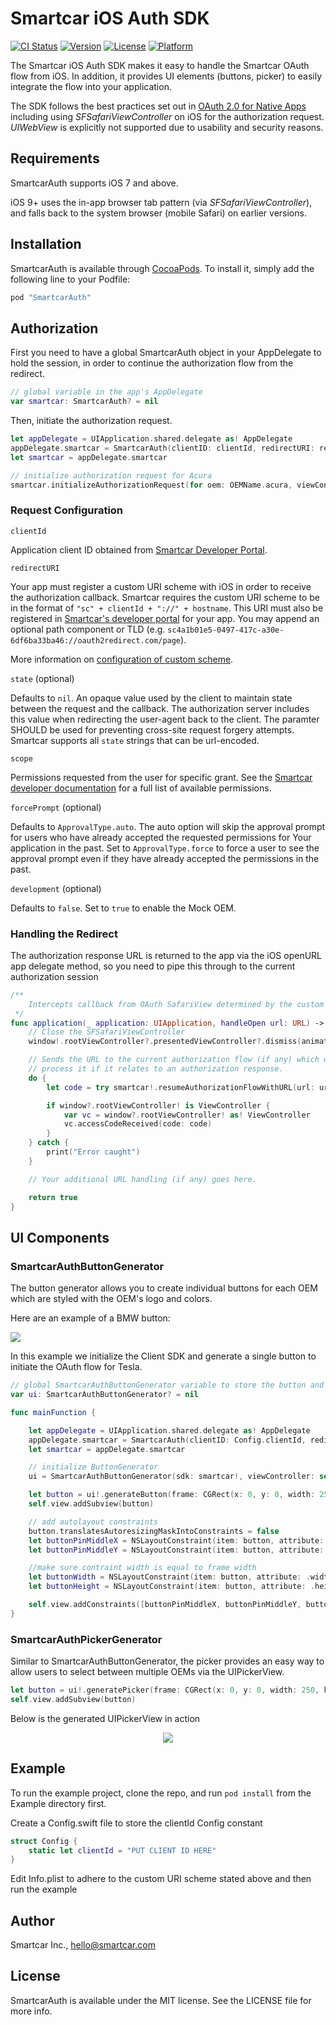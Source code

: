 # Smartcar iOS Auth SDK

[![CI Status](https://img.shields.io/travis/smartcar/ios-sdk.svg?style=flat)](https://travis-ci.org/smartcar/ios-sdk/)
[![Version](https://img.shields.io/cocoapods/v/SmartcarAuth.svg?style=flat)](http://cocoapods.org/pods/SmartcarAuth)
[![License](https://img.shields.io/cocoapods/l/SmartcarAuth.svg?style=flat)](http://cocoapods.org/pods/SmartcarAuth)
[![Platform](https://img.shields.io/cocoapods/p/SmartcarAuth.svg?style=flat)](http://cocoapods.org/pods/SmartcarAuth)

The Smartcar iOS Auth SDK makes it easy to handle the Smartcar OAuth flow from
iOS. In addition, it provides UI elements (buttons, picker) to easily integrate
the flow into your application.

The SDK follows the best practices set out in [OAuth 2.0 for Native Apps](https://tools.ietf.org/html/draft-ietf-oauth-native-apps-06)
including using _SFSafariViewController_ on iOS for the authorization request.
_UIWebView_ is explicitly not supported due to usability and security reasons.

## Requirements

SmartcarAuth supports iOS 7 and above.

iOS 9+ uses the in-app browser tab pattern (via _SFSafariViewController_), and
falls back to the system browser (mobile Safari) on earlier versions.

## Installation

SmartcarAuth is available through [CocoaPods](http://cocoapods.org). To install
it, simply add the following line to your Podfile:

```ruby
pod "SmartcarAuth"
```

## Authorization

First you need to have a global SmartcarAuth object in your AppDelegate to hold
the session, in order to continue the authorization flow from the redirect.

```swift
// global variable in the app's AppDelegate
var smartcar: SmartcarAuth? = nil
```

Then, initiate the authorization request.

```swift
let appDelegate = UIApplication.shared.delegate as! AppDelegate
appDelegate.smartcar = SmartcarAuth(clientID: clientId, redirectURI: redirectURI, scope: scope)
let smartcar = appDelegate.smartcar

// initialize authorization request for Acura
smartcar.initializeAuthorizationRequest(for oem: OEMName.acura, viewController: viewController)
```

### Request Configuration

`clientId`

Application client ID obtained from [Smartcar Developer Portal](https://developer.smartcar.com/).

`redirectURI`

Your app must register a custom URI scheme with iOS in order to receive the
authorization callback. Smartcar requires the custom URI scheme to be in the
format of `"sc" + clientId + "://" + hostname`. This URI must also be registered
in [Smartcar's developer portal](https://developer.smartcar.com) for your app.
You may append an optional path component or TLD (e.g. `sc4a1b01e5-0497-417c-a30e-6df6ba33ba46://oauth2redirect.com/page`).

More information on [configuration of custom scheme](http://www.idev101.com/code/Objective-C/custom_url_schemes.html).

`state` (optional)

Defaults to `nil`. An opaque value used by the client to maintain state between the request and the callback. The authorization server includes this value when redirecting the user-agent back to the client. The paramter SHOULD be used for preventing cross-site request forgery attempts. Smartcar supports all `state` strings that can be url-encoded.

`scope`

Permissions requested from the user for specific grant. See the [Smartcar developer documentation](https://developer.smartcar.com/docs)
for a full list of available permissions.

`forcePrompt` (optional)

Defaults to `ApprovalType.auto`. The auto option will skip the approval prompt
for users who have already accepted the requested permissions for Your
application in the past. Set to `ApprovalType.force` to force a user to see the
approval prompt even if they have already accepted the permissions in the past.

`development` (optional)

Defaults to `false`. Set to `true` to enable the Mock OEM.

### Handling the Redirect

The authorization response URL is returned to the app via the iOS openURL app delegate method, so you need to pipe this through to the current authorization session

```swift
/**
	Intercepts callback from OAuth SafariView determined by the custom URI
 */
func application(_ application: UIApplication, handleOpen url: URL) -> Bool {
    // Close the SFSafariViewController
    window!.rootViewController?.presentedViewController?.dismiss(animated: true , completion: nil)

    // Sends the URL to the current authorization flow (if any) which will
    // process it if it relates to an authorization response.
    do {
        let code = try smartcar!.resumeAuthorizationFlowWithURL(url: url)

        if window?.rootViewController! is ViewController {
            var vc = window?.rootViewController! as! ViewController
            vc.accessCodeReceived(code: code)
        }
    } catch {
        print("Error caught")
    }

    // Your additional URL handling (if any) goes here.

    return true
}
```

## UI Components

### SmartcarAuthButtonGenerator

The button generator allows you to create individual buttons for each OEM which
are styled with the OEM's logo and colors.

Here are an example of a BMW button:

![](SmartcarAuthExample/SmartcarAuthExample/Assets.xcassets/buttons.png)


In this example we initialize the Client SDK and generate a single button to
initiate the OAuth flow for Tesla.

```swift
// global SmartcarAuthButtonGenerator variable to store the button and action
var ui: SmartcarAuthButtonGenerator? = nil

func mainFunction {

    let appDelegate = UIApplication.shared.delegate as! AppDelegate
    appDelegate.smartcar = SmartcarAuth(clientID: Config.clientId, redirectURI: "sc" + Config.clientId + "://page", scope: ["read_vehicle_info", "read_odometer"])
    let smartcar = appDelegate.smartcar

    // initialize ButtonGenerator
    ui = SmartcarAuthButtonGenerator(sdk: smartcar!, viewController: self)

    let button = ui!.generateButton(frame: CGRect(x: 0, y: 0, width: 250, height: 50), for: OEMName.tesla)
    self.view.addSubview(button)

    // add autolayout constraints
    button.translatesAutoresizingMaskIntoConstraints = false
    let buttonPinMiddleX = NSLayoutConstraint(item: button, attribute: .centerX, relatedBy: .equal, toItem: self.view, attribute: .centerX, multiplier: 1.0, constant: 0)
    let buttonPinMiddleY = NSLayoutConstraint(item: button, attribute: .centerY, relatedBy: .equal, toItem: self.view, attribute: .centerY, multiplier: 1.5, constant: 0)

    //make sure contraint width is equal to frame width
    let buttonWidth = NSLayoutConstraint(item: button, attribute: .width, relatedBy: .equal, toItem: nil, attribute: .notAnAttribute, multiplier: 1, constant: 250)
    let buttonHeight = NSLayoutConstraint(item: button, attribute: .height, relatedBy: .equal, toItem: nil, attribute: .notAnAttribute, multiplier: 1, constant: 50)

    self.view.addConstraints([buttonPinMiddleX, buttonPinMiddleY, buttonWidth, buttonHeight])
}
```

### SmartcarAuthPickerGenerator

Similar to SmartcarAuthButtonGenerator, the picker provides an easy way to allow
users to select between multiple OEMs via the UIPickerView.

```swift
let button = ui!.generatePicker(frame: CGRect(x: 0, y: 0, width: 250, height: 50))
self.view.addSubview(button)
```

Below is the generated UIPickerView in action

<p align="center">
  <img src="SmartcarAuthExample/SmartcarAuthExample/Assets.xcassets/picker.png"/>
</p>

## Example

To run the example project, clone the repo, and run `pod install` from the Example directory first.

Create a Config.swift file to store the clientId Config constant

```swift
struct Config {
    static let clientId = "PUT CLIENT ID HERE"
}
```

Edit Info.plist to adhere to the custom URI scheme stated above and then run the example

## Author

Smartcar Inc., hello@smartcar.com

## License

SmartcarAuth is available under the MIT license. See the LICENSE file for more info.
